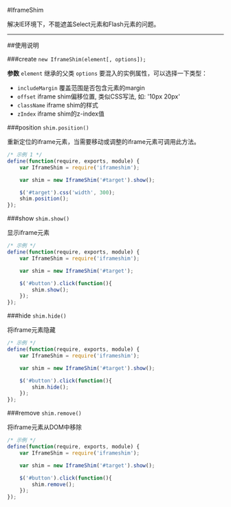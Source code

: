 #IframeShim

解决IE环境下，不能遮盖Select元素和Flash元素的问题。

---

##使用说明

###create  `new IframeShim(element[, options]);`

**参数**
`element` 继承的父类
`options` 要混入的实例属性，可以选择一下类型：
+ `includeMargin` 覆盖范围是否包含元素的margin
+ `offset` iframe shim偏移位置, 类似CSS写法, 如: '10px 20px'
+ `className` iframe shim的样式
+ `zIndex` iframe shim的z-index值



###position  `shim.position()`

重新定位的iframe元素，当需要移动或调整的iframe元素可调用此方法。

```js
/* 示例 1 */
define(function(require, exports, module) {
    var IframeShim = require('iframeshim');

    var shim = new IframeShim('#target').show();

    $('#target').css('width', 300);
    shim.position();
});
```


###show  `shim.show()`

显示iframe元素

```js
/* 示例 */
define(function(require, exports, module) {
    var IframeShim = require('iframeshim');

    var shim = new IframeShim('#target');

    $('#button').click(function(){
        shim.show();
    });    
});
```


###hide  `shim.hide()`

将iframe元素隐藏

```js
/* 示例 */
define(function(require, exports, module) {
    var IframeShim = require('iframeshim');

    var shim = new IframeShim('#target').show();

    $('#button').click(function(){
        shim.hide();
    });    
});
```


###remove  `shim.remove()`

将iframe元素从DOM中移除

```js
/* 示例 */
define(function(require, exports, module) {
    var IframeShim = require('iframeshim');

    var shim = new IframeShim('#target').show();

    $('#button').click(function(){
        shim.remove();
    });    
});
```